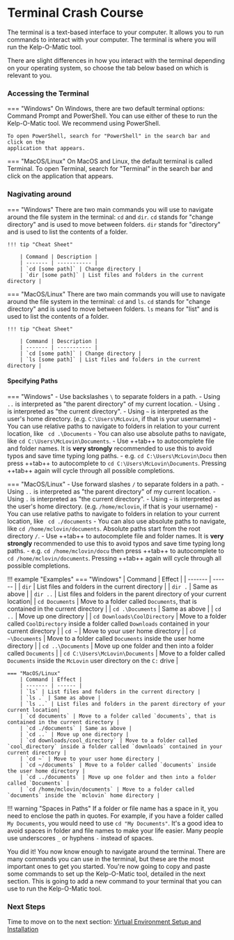 # Terminal Crash Course

The terminal is a text-based interface to your computer. It allows you to run
commands to interact with your computer. The terminal is where you will run the
Kelp-O-Matic tool.

There are slight differences in how you interact with the terminal
depending on your operating system, so choose the tab below based on which is relevant to you.

### Accessing the Terminal

=== "Windows"
    On Windows, there are two default terminal options: Command Prompt and PowerShell.
    You can use either of these to run the Kelp-O-Matic tool. We recommend using PowerShell.

    To open PowerShell, search for "PowerShell" in the search bar and click on the
    application that appears.

=== "MacOS/Linux"
    On MacOS and Linux, the default terminal is called Terminal. To open Terminal, search for "Terminal" in the search bar
    and click on the application that appears.

### Nagivating around

=== "Windows"
    There are two main commands you will use to navigate around the file system in the terminal: `cd` and `dir`.
    `cd` stands for "change directory" and is used to move between folders. `dir` stands for "directory" and is used to list the contents of a folder.

    !!! tip "Cheat Sheet"

        | Command | Description |
        | ------- | ----------- |
        | `cd [some path]` | Change directory |
        | `dir [some path]` | List files and folders in the current directory |

=== "MacOS/Linux"
    There are two main commands you will use to navigate around the file system in the terminal: `cd` and `ls`.
    `cd` stands for "change directory" and is used to move between folders. `ls` means for "list" and is used to list the contents of a folder.

    !!! tip "Cheat Sheet"

        | Command | Description |
        | ------- | ----------- |
        | `cd [some path]` | Change directory |
        | `ls [some path]` | List files and folders in the current directory |


#### Specifying Paths

=== "Windows"
    - Use backslashes `\` to separate folders in a path.
    - Using `..` is interpreted as "the parent directory" of my current location.
    - Using `.` is interpreted as "the current directory".
    - Using `~` is interpreted as the user's home directory. (e.g. `C:\Users\McLovin`, if that is your username)
    - You can use relative paths to navigate to folders in relation to your current location, like ` cd .\Documents`
    - You can also use absolute paths to navigate, like `cd C:\Users\McLovin\Documents`.
    - Use ++tab++ to autocomplete file and folder names. It is **very strongly** recommended to use this to avoid typos and save time typing long paths.
        - e.g. `cd C:\Users\McLovin\Docu` then press ++tab++ to autocomplete to `cd C:\Users\McLovin\Documents`. Pressing ++tab++ again will cycle through all possible completions.

=== "MacOS/Linux"
    - Use forward slashes `/` to separate folders in a path.
    - Using `..` is interpreted as "the parent directory" of my current location.
    - Using `.` is interpreted as "the current directory".
    - Using `~` is interpreted as the user's home directory. (e.g. `/home/mclovin`, if that is your username)
    - You can use relative paths to navigate to folders in relation to your current location, like ` cd ./documents`
    - You can also use absolute paths to navigate, like `cd /home/mclovin/documents`. Absolute paths start from the root directory `/`.
    - Use ++tab++ to autocomplete file and folder names. It is **very strongly** recommended to use this to avoid typos and save time typing long paths.
        - e.g. `cd /home/mclovin/docu` then press ++tab++ to autocomplete to `cd /home/mclovin/documents`. Pressing ++tab++ again will cycle through all possible completions.


!!! example "Examples"
    === "Windows"
        | Command | Effect |
        | ------- | ------ |
        | `dir` | List files and folders in the current directory |
        | `dir .` | Same as above |
        | `dir ..` | List files and folders in the parent directory of your current location|
        | `cd Documents` | Move to a folder called `Documents`, that is contained in the current directory |
        | `cd .\Documents` | Same as above |
        | `cd ..` | Move up one directory |
        | `cd Downloads\CoolDirectory` | Move to a folder called `CoolDirectory` inside a folder called `Downloads` contained in your current directory |
        | `cd ~` | Move to your user home directory |
        | `cd ~\Documents` | Move to a folder called `Documents` inside the user home directory |
        | `cd ..\Documents` | Move up one folder and then into a folder called `Documents` |
        | `cd C:\Users\McLovin\Documents` | Move to a folder called `Documents` inside the `McLovin` user directory on the `C:` drive |


    === "MacOS/Linux"
        | Command | Effect |
        | ------- | ------ |
        | `ls` | List files and folders in the current directory |
        | `ls .` | Same as above |
        | `ls ..` | List files and folders in the parent directory of your current location|
        | `cd documents` | Move to a folder called `documents`, that is contained in the current directory |
        | `cd ./documents` | Same as above |
        | `cd ..` | Move up one directory |
        | `cd downloads/cool_directory` | Move to a folder called `cool_directory` inside a folder called `downloads` contained in your current directory |
        | `cd ~` | Move to your user home directory |
        | `cd ~/documents` | Move to a folder called `documents` inside the user home directory |
        | `cd ../documents` | Move up one folder and then into a folder called `Documents` |
        | `cd /home/mclovin/documents` | Move to a folder called `documents` inside the `mclovin` home directory |

!!! warning "Spaces in Paths"
    If a folder or file name has a space in it, you need to enclose the path in quotes.
    For example, if you have a folder called `My Documents`, you would need to use `cd "My Documents"`.
    It's a good idea to avoid spaces in folder and file names to make your life easier. Many people use
    underscores `_` or hyphens `-` instead of spaces.


You did it! You now know enough to navigate around the terminal. There are many commands you can use
in the terminal, but these are the most important ones to get you started. You're now going to copy and paste some
commands to set up the Kelp-O-Matic tool, detailed in the next section. This is going to add a new command to your
terminal that you can use to run the Kelp-O-Matic tool.

### Next Steps

Time to move on to the next section: [Virtual Environment Setup and Installation](./install_env_setup.md)
